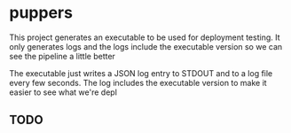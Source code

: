 # puppers

This project generates an executable to be used for deployment testing. It only generates logs and the logs include the executable version so we can see the pipeline a little better

The executable just writes a JSON log entry to STDOUT and to a log file every few seconds. The log includes the executable version to make it easier to see what we're depl





## TODO
